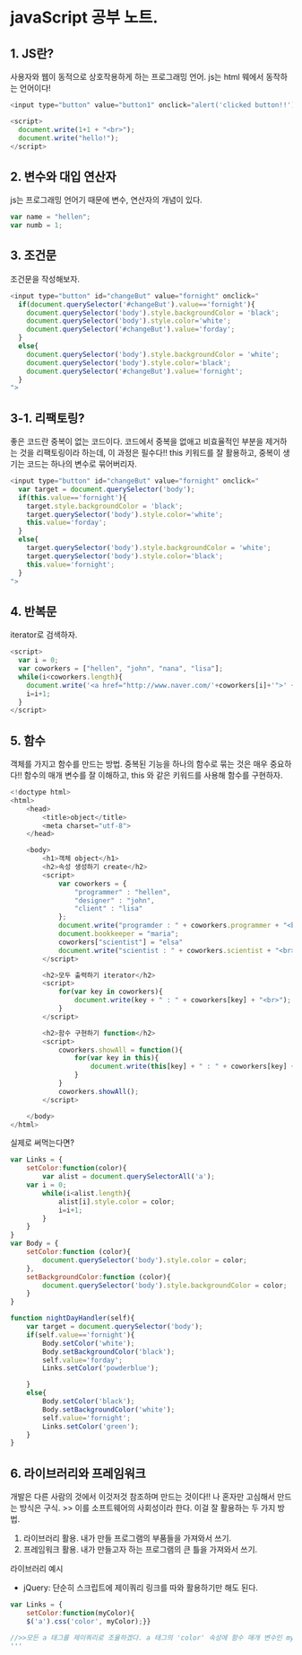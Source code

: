 # javaScript 공부 노트. 

## 1. JS란?
사용자와 웹이 동적으로 상호작용하게 하는 프로그래밍 언어. js는 html 웨에서 동작하는 언어이다! 
```ex.js
<input type="button" value="button1" onclick="alert('clicked button!!')">

<script>
  document.write(1+1 + "<br>");
  document.write("hello!");
</script>
```

## 2. 변수와 대입 연산자
js는 프로그래밍 언어기 때문에 변수, 연산자의 개념이 있다. 
```ex.js
var name = "hellen";
var numb = 1;
```

## 3. 조건문
조건문을 작성해보자.
```ex.js
<input type="button" id="changeBut" value="fornight" onclick="
  if(document.querySelector('#changeBut').value=='fornight'){
    document.querySelector('body').style.backgroundColor = 'black';
    document.querySelector('body').style.color='white';
    document.querySelector('#changeBut').value='forday';
  }
  else{
    document.querySelector('body').style.backgroundColor = 'white';
    document.querySelector('body').style.color='black';
    document.querySelector('#changeBut').value='fornight';
  }
">
```

## 3-1. 리팩토링?
좋은 코드란 중복이 없는 코드이다. 코드에서 중복을 없애고 비효율적인 부분을 제거하는 것을 리팩토링이라 하는데, 이 과정은 필수다!! this 키워드를 잘 활용하고, 중복이 생기는 코드는 하나의 변수로 묶어버리자.
```ex.js
<input type="button" id="changeBut" value="fornight" onclick="
  var target = document.querySelector('body');
  if(this.value=='fornight'){
    target.style.backgroundColor = 'black';
    target.querySelector('body').style.color='white';
    this.value='forday';
  }
  else{
    target.querySelector('body').style.backgroundColor = 'white';
    target.querySelector('body').style.color='black';
    this.value='fornight';
  }
">
```

## 4. 반복문
iterator로 검색하자.
```ex.js
<script>
  var i = 0;
  var coworkers = ["hellen", "john", "nana", "lisa"];
  while(i<coworkers.length){
    document.write('<a href="http://www.naver.com/'+coworkers[i]+'">' + coworkers[i] + '</a>' + "<br>");
    i=i+1;
  }
</script>
```

## 5. 함수
객체를 가지고 함수를 만드는 방법. 
중복된 기능을 하나의 함수로 묶는 것은 매우 중요하다!! 함수의 매개 변수를 잘 이해하고, this 와 같은 키워드를 사용해 함수를 구현하자.
```ex.js
<!doctype html>
<html>
    <head>
        <title>object</title>
        <meta charset="utf-8">
    </head>

    <body>
        <h1>객체 object</h1>
        <h2>속성 생성하기 create</h2>
        <script>
            var coworkers = {
                "programmer" : "hellen",
                "designer" : "john",
                "client" : "lisa"
            };
            document.write("programder : " + coworkers.programmer + "<br>");
            document.bookkeeper = "maria";
            coworkers["scientist"] = "elsa"
            document.write("scientist : " + coworkers.scientist + "<br>");        
        </script>

        <h2>모두 출력하기 iterator</h2>
        <script>
            for(var key in coworkers){
                document.write(key + " : " + coworkers[key] + "<br>");
            }
        </script>

        <h2>함수 구현하기 function</h2>
        <script>
            coworkers.showAll = function(){
                for(var key in this){
                    document.write(this[key] + " : " + coworkers[key] + "<br>");
                }
            }
            coworkers.showAll();
        </script>

    </body>
</html>
```

실제로 써먹는다면?
```ex.js
var Links = {
    setColor:function(color){
        var alist = document.querySelectorAll('a');
    var i = 0;
        while(i<alist.length){
            alist[i].style.color = color;
            i=i+1;
        }
    } 
}
var Body = {
    setColor:function (color){
        document.querySelector('body').style.color = color;
    },
    setBackgroundColor:function (color){
        document.querySelector('body').style.backgroundColor = color;
    }
}

function nightDayHandler(self){
    var target = document.querySelector('body');
    if(self.value=='fornight'){
        Body.setColor('white');
        Body.setBackgroundColor('black');
        self.value='forday';
        Links.setColor('powderblue');

    }
    else{
        Body.setColor('black');
        Body.setBackgroundColor('white');
        self.value='fornight';
        Links.setColor('green');
    }
}
```

## 6. 라이브러리와 프레임워크
개발은 다른 사람의 것에서 이것저것 참조하며 만드는 것이다!! 나 혼자만 고심해서 만드는 방식은 구식. >> 이를 소프트웨어의 사회성이라 한다.
이걸 잘 활용하는 두 가지 방법.
1. 라이브러리 활용. 내가 만들 프로그램의 부품들을 가져와서 쓰기.
2. 프레임워크 활용. 내가 만들고자 하는 프로그램의 큰 틀을 가져와서 쓰기.

라이브러리 예시
* jQuery: 단순히 스크립트에 제이쿼리 링크를 따와 활용하기만 해도 된다.
```ex.js
var Links = {
    setColor:function(myColor){
	$('a').css('color', myColor);}}

//>>모든 a 태그를 제이쿼리로 조율하겠다. a 태그의 'color' 속성에 함수 매개 변수인 myColor을 넣겠다.
'''

